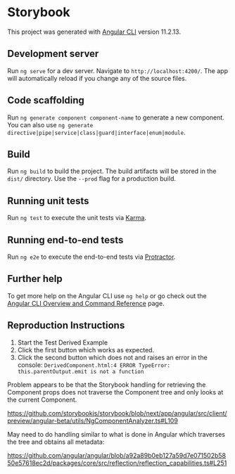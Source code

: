 # Storybook

This project was generated with [Angular CLI](https://github.com/angular/angular-cli) version 11.2.13.

## Development server

Run `ng serve` for a dev server. Navigate to `http://localhost:4200/`. The app will automatically reload if you change any of the source files.

## Code scaffolding

Run `ng generate component component-name` to generate a new component. You can also use `ng generate directive|pipe|service|class|guard|interface|enum|module`.

## Build

Run `ng build` to build the project. The build artifacts will be stored in the `dist/` directory. Use the `--prod` flag for a production build.

## Running unit tests

Run `ng test` to execute the unit tests via [Karma](https://karma-runner.github.io).

## Running end-to-end tests

Run `ng e2e` to execute the end-to-end tests via [Protractor](http://www.protractortest.org/).

## Further help

To get more help on the Angular CLI use `ng help` or go check out the [Angular CLI Overview and Command Reference](https://angular.io/cli) page.

## Reproduction Instructions

1. Start the Test Derived Example
2. Click the first button which works as expected.
3. Click the second button which does not and raises an error in the console: `DerivedComponent.html:4 ERROR TypeError: this.parentOutput.emit is not a function`

Problem appears to be that the Storybook handling for retrieving the Component props does not traverse the Component tree and only looks at the current Component.

https://github.com/storybookjs/storybook/blob/next/app/angular/src/client/preview/angular-beta/utils/NgComponentAnalyzer.ts#L109

May need to do handling similar to what is done in Angular which traverses the tree and obtains all metadata:

https://github.com/angular/angular/blob/a92a89b0eb127a59d7e071502b5850e57618ec2d/packages/core/src/reflection/reflection_capabilities.ts#L251
